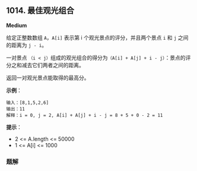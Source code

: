 ## 1014. 最佳观光组合
**Medium**

给定正整数数组 `A`，`A[i]` 表示第 i 个观光景点的评分，并且两个景点 `i` 和 `j` 之间的距离为 `j - i`。

一对景点 `（i < j）`组成的观光组合的得分为`（A[i] + A[j] + i - j）`：景点的评分之和减去它们两者之间的距离。

返回一对观光景点能取得的最高分。

**示例**：
```
输入：[8,1,5,2,6]
输出：11
解释：i = 0, j = 2, A[i] + A[j] + i - j = 8 + 5 + 0 - 2 = 11
``` 
**提示**：

- 2 <= A.length <= 50000
- 1 <= A[i] <= 1000

### 题解